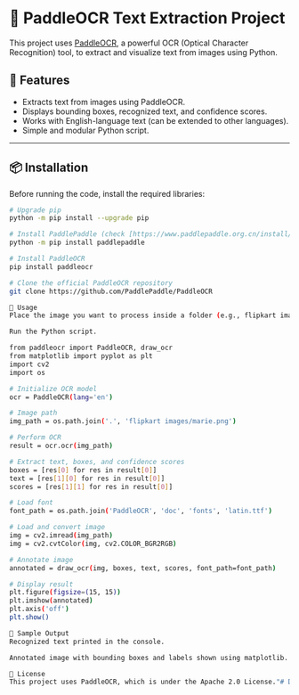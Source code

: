 # 📄 PaddleOCR Text Extraction Project

This project uses [PaddleOCR](https://github.com/PaddlePaddle/PaddleOCR), a powerful OCR (Optical Character Recognition) tool, to extract and visualize text from images using Python.

## 🧠 Features

- Extracts text from images using PaddleOCR.
- Displays bounding boxes, recognized text, and confidence scores.
- Works with English-language text (can be extended to other languages).
- Simple and modular Python script.

---

## 📦 Installation

Before running the code, install the required libraries:

```bash
# Upgrade pip
python -m pip install --upgrade pip

# Install PaddlePaddle (check [https://www.paddlepaddle.org.cn/install/quick](https://www.paddlepaddle.org.cn/install/quick) for GPU instructions)
python -m pip install paddlepaddle

# Install PaddleOCR
pip install paddleocr

# Clone the official PaddleOCR repository
git clone https://github.com/PaddlePaddle/PaddleOCR

🧾 Usage
Place the image you want to process inside a folder (e.g., flipkart images/).

Run the Python script.

from paddleocr import PaddleOCR, draw_ocr
from matplotlib import pyplot as plt
import cv2
import os

# Initialize OCR model
ocr = PaddleOCR(lang='en')

# Image path
img_path = os.path.join('.', 'flipkart images/marie.png')

# Perform OCR
result = ocr.ocr(img_path)

# Extract text, boxes, and confidence scores
boxes = [res[0] for res in result[0]]
text = [res[1][0] for res in result[0]]
scores = [res[1][1] for res in result[0]]

# Load font
font_path = os.path.join('PaddleOCR', 'doc', 'fonts', 'latin.ttf')

# Load and convert image
img = cv2.imread(img_path)
img = cv2.cvtColor(img, cv2.COLOR_BGR2RGB)

# Annotate image
annotated = draw_ocr(img, boxes, text, scores, font_path=font_path)

# Display result
plt.figure(figsize=(15, 15))
plt.imshow(annotated)
plt.axis('off')
plt.show()

🧪 Sample Output
Recognized text printed in the console.

Annotated image with bounding boxes and labels shown using matplotlib.

📜 License
This project uses PaddleOCR, which is under the Apache 2.0 License."# Demonstration-of-Paddle-ocr" 
